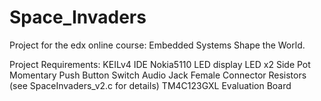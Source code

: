 # Space_Invaders

Project for the edx online course: Embedded Systems Shape the World.

Project Requirements:
  KEILv4 IDE
  Nokia5110 LED display
  LED x2 
  Side Pot
  Momentary Push Button Switch
  Audio Jack Female Connector
  Resistors (see SpaceInvaders_v2.c for details)
  TM4C123GXL Evaluation Board
